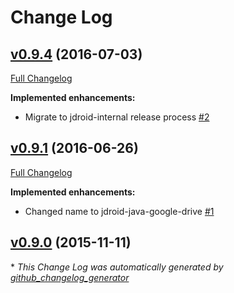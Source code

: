 # Change Log

## [v0.9.4](https://github.com/maxirosson/jdroid-java-google-drive/tree/v0.9.4) (2016-07-03)
[Full Changelog](https://github.com/maxirosson/jdroid-java-google-drive/compare/v0.9.1...v0.9.4)

**Implemented enhancements:**

- Migrate to jdroid-internal release process [\#2](https://github.com/maxirosson/jdroid-java-google-drive/issues/2)

## [v0.9.1](https://github.com/maxirosson/jdroid-java-google-drive/tree/v0.9.1) (2016-06-26)
[Full Changelog](https://github.com/maxirosson/jdroid-java-google-drive/compare/v0.9.0...v0.9.1)

**Implemented enhancements:**

- Changed name to jdroid-java-google-drive [\#1](https://github.com/maxirosson/jdroid-java-google-drive/issues/1)

## [v0.9.0](https://github.com/maxirosson/jdroid-java-google-drive/tree/v0.9.0) (2015-11-11)


\* *This Change Log was automatically generated by [github_changelog_generator](https://github.com/skywinder/Github-Changelog-Generator)*
